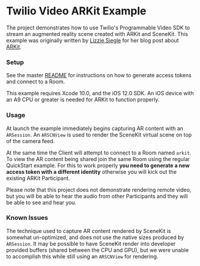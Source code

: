 # Twilio Video ARKit Example

The project demonstrates how to use Twilio's Programmable Video SDK to stream an augmented reality scene created with ARKit and SceneKit. This example was originally written by [Lizzie Siegle](https://github.com/elizabethsiegle/) for her blog post about [ARKit](https://www.twilio.com/blog/2017/10/ios-arkit-swift-twilio-programmable-video.html).

### Setup

See the master [README](https://github.com/twilio/video-quickstart-ios/blob/master/README.md) for instructions on how to generate access tokens and connect to a Room.

This example requires Xcode 10.0, and the iOS 12.0 SDK. An iOS device with an A9 CPU or greater is needed for ARKit to function properly.

### Usage

At launch the example immediately begins capturing AR content with an `ARSession`. An `ARSCNView` is used to render the SceneKit virtual scene on top of the camera feed.

At the same time the Client will attempt to connect to a Room named `arkit`. To view the AR content being shared join the same Room using the regular QuickStart example. For this to work properly **you need to generate a new access token with a different identity** otherwise you will kick out the existing ARKit Participant.

Please note that this project does not demonstrate rendering remote video, but you will be able to hear the audio from other Participants and they will be able to see and hear you.

### Known Issues

The technique used to capture AR content rendered by SceneKit is somewhat un-optimized, and does not use the native sizes produced by `ARSession`. It may be possible to have SceneKit render into developer provided buffers (shared between the CPU and GPU), but we were unable to accomplish this while still using an `ARSCNView` for rendering.
